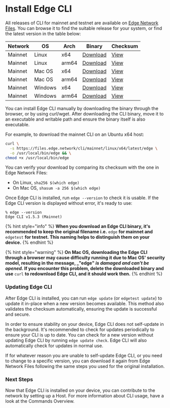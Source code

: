 # Install Edge CLI

All releases of CLI for mainnet and testnet are available on [Edge Network Files](https://files.edge.network/cli/). You can browse it to find the suitable release for your system, or find the latest version in the table below:

| Network | OS      | Arch  | Binary                                                                     | Checksum                                                                   |
| ------- | ------- | ----- | -------------------------------------------------------------------------- | -------------------------------------------------------------------------- |
| Mainnet | Linux   | x64   | [Download](https://files.edge.network/cli/mainnet/linux/x64/latest/edge)   | [View](https://files.edge.network/cli/mainnet/linux/x64/latest/checksum)   |
| Mainnet | Linux   | arm64 | [Download](https://files.edge.network/cli/mainnet/linux/arm64/latest/edge) | [View](https://files.edge.network/cli/mainnet/linux/arm64/latest/checksum) |
| Mainnet | Mac OS  | x64   | [Download](https://files.edge.network/cli/mainnet/macos/x64/latest/edge)   | [View](https://files.edge.network/cli/mainnet/macos/x64/latest/checksum)   |
| Mainnet | Mac OS  | arm64 | [Download](https://files.edge.network/cli/mainnet/macos/arm64/latest/edge) | [View](https://files.edge.network/cli/mainnet/macos/arm64/latest/checksum) |
| Mainnet | Windows | x64   | [Download](https://files.edge.network/cli/mainnet/windows/x64/latest/edge) | [View](https://files.edge.network/cli/mainnet/windows/x64/latest/checksum) |
| Mainnet | Windows | arm64 | [Download](https://files.edge.network/cli/mainnet/windows/x64/latest/edge) | [View](https://files.edge.network/cli/mainnet/windows/x64/latest/checksum) |

You can install Edge CLI manually by downloading the binary through the browser, or by using curl/wget. After downloading the CLI binary, move it to an executable and writable path and ensure the binary itself is also executable.

For example, to download the mainnet CLI on an Ubuntu x64 host:

```bash
curl \
  -s https://files.edge.network/cli/mainnet/linux/x64/latest/edge \
  -o /usr/local/bin/edge && \
chmod +x /usr/local/bin/edge
```

You can verify your download by comparing its checksum with the one in Edge Network Files:

* On Linux, `sha256 $(which edge)`
* On Mac OS, `shasum -a 256 $(which edge)`

Once Edge CLI is installed, run `edge --version` to check it is usable. If the Edge CLI version is displayed without error, it's ready to use:

```
% edge --version
Edge CLI v1.5.3 (Mainnet)
```

{% hint style="info" %}
**When you download an Edge CLI binary, it's recommended to keep the original filename i.e.** `edge` **for mainnet and** `edgetest` **for testnet. This naming helps to distinguish them on your device.**
{% endhint %}

{% hint style="warning" %}
**On Mac OS, downloading the Edge CLI through a browser may cause difficulty running it due to Mac OS' security model, resulting in the message, \_"edge" **_**is damaged and can't be opened.**_** If you encounter this problem, delete the downloaded binary and use** `curl` **to redownload Edge CLI, and it should work then.**
{% endhint %}

### Updating Edge CLI

After Edge CLI is installed, you can run `edge update` (or `edgetest update`) to update it in-place when a new version becomes available. This method also validates the checksum automatically, ensuring the update is successful and secure.

In order to ensure stability on your device, Edge CLI does not self-update in the background. It's recommended to check for updates periodically to ensure your CLI is up to date. You can check for a new version without updating Edge CLI by running `edge update check`. Edge CLI will also automatically check for updates in normal use.

If for whatever reason you are unable to self-update Edge CLI, or you need to change to a specific version, you can download it again from Edge Network Files following the same steps you used for the original installation.

### Next Steps

Now that Edge CLI is installed on your device, you can contribute to the network by setting up a Host. For more information about CLI usage, have a look at the Commands Overview.
